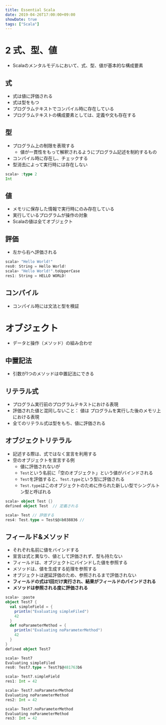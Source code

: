 ```yaml
---
title: Essential Scala
date: 2019-04-26T17:00:00+09:00
showDate: true
tags: ["Scala"]
---
```


# 2 式、型、値
- Scalaのメンタルモデルにおいて、式、型、値が基本的な構成要素

## 式
- 式は値に評価される
- 式は型をもつ
- プログラムテキストでコンパイル時に存在している
- プログラムテキストの構成要素としては、定義や文も存在する

## 型
- プログラム上の制限を表現する
  - 値が一貫性をもって解釈されるようにプログラム記述を制約するもの
- コンパイル時に存在し、チェックする
- 型消去によって実行時には存在しない

```scala
scala> :type 2
Int
```

## 値
- メモリに保存した情報で実行時にのみ存在している
- 実行しているプログラムが操作の対象
- Scalaの値は全てオブジェクト

## 評価
- 左から右へ評価される

```scala
scala> "Hello World!"
res0: String = Hello World!
scala> "Hello World!".toUpperCase
res1: String = HELLO WORLD!
```

## コンパイル
- コンパイル時には文法と型を検証

# オブジェクト
- データと操作（メソッド）の組み合わせ

## 中置記法
- 引数が1つのメソッドは中置記法にできる

## リテラル式
- プログラム実行前のプログラムテキストにおける表現
- 評価された値と混同しないこと： 値は  プログラムを実行した後のメモリ上における表現
- 全てのリテラル式は型をもち、値に評価される

## オブジェクトリテラル
- 記述する際は、式ではなく宣言を利用する
- 空のオブジェクトを宣言する例
  - 値に評価されないが
  - `Test`という名前に「空のオブジェクト」という値がバインドされる
  - `Test`を評価すると、`Test.type`という型に評価される
  - `Test.type`はこのオブジェクトのために作られた新しい型でシングルトン型と呼ばれる

```scala
scala> object Test {}
defined object Test  // 定義される

scala> Test // 評価する
res4: Test.type = Test$@4b038836 //
```

## フィールド&メソッド
- それぞれ名前に値をバインドする
- 宣言は式と異なり、値として評価されず、型も持たない
- フィールドは、オブジェクトにバインドした値を参照する
- メソッドは、値を生成する処理を参照する
- オブジェクトは遅延評価のため、参照されるまで評価されない
- **フィールドの式は1回だけ実行され、結果がフィールドのバインドされる**
- **メソッドは参照される度に評価される**
```scala
scala> :paste
object Test7 {
  val simpleField = {
    println("Evaluating simpleFiled")
    42
  }
  def noParameterMethod = {
    println("Evaluating noParameterMethod")
    42
  }
}
defined object Test7

scala> Test7
Evaluating simpleFiled
res0: Test7.type = Test7$@481763b6

scala> Test7.simpleField
res1: Int = 42

scala> Test7.noParameterMethod
Evaluating noParameterMethod
res2: Int = 42

scala> Test7.noParameterMethod
Evaluating noParameterMethod
res3: Int = 42
```

```scala

```
